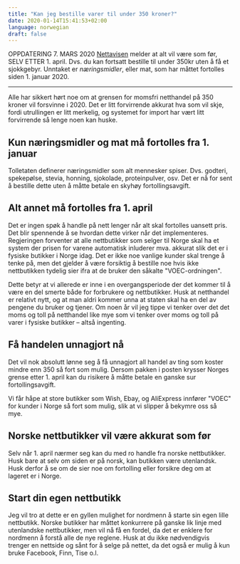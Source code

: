 ```yaml
---
title: "Kan jeg bestille varer til under 350 kroner?"
date: 2020-01-14T15:41:53+02:00
language: norwegian
draft: false
---
```


OPPDATERING 7. MARS 2020
[Nettavisen](https://www.nettavisen.no/okonomi/norske-nettkunder-slipper-moms-tross-stortingets-vedtak---dette-er-uholdbart/3423931813.html) melder at alt vil være som før, SELV ETTER 1. april. Dvs. du kan fortsatt bestille til under 350kr uten å få et sjokkgebyr. Unntaket er _næringsmidler_, eller mat, som har måttet fortolles siden 1. januar 2020.

---

Alle har sikkert hørt noe om at grensen for momsfri netthandel på 350 kroner vil forsvinne i 2020. Det er litt forvirrende akkurat hva som vil skje, fordi utrullingen er litt merkelig, og systemet for import har vært litt forvirrende så lenge noen kan huske.

## Kun næringsmidler og mat må fortolles fra 1. januar

Tolletaten definerer næringsmidler som alt mennesker spiser. Dvs. godteri, spekepølse, stevia, honning, sjokolade, proteinpulver, osv. Det er nå for sent å bestille dette uten å måtte betale en skyhøy fortollingsavgift.

## Alt annet må fortolles fra 1. april

Det er ingen spøk å handle på nett lenger når alt skal fortolles uansett pris. Det blir spennende å se hvordan dette virker når det implementeres. Regjeringen forventer at alle nettbutikker som selger til Norge skal ha et system der prisen for varene automatisk inluderer mva. akkurat slik det er i fysiske butikker i Norge idag. Det er ikke noe vanlige kunder skal trenge å tenke på, men det gjelder å være forsiktig å bestille noe hvis ikke nettbutikken tydelig sier ifra at de bruker den såkalte "VOEC-ordningen". 

Dette betyr at vi allerede er inne i en overgangsperiode der det kommer til å være en del smerte både for forbrukere og nettbutikker. Husk at netthandel er relativt nytt, og at man aldri kommer unna at staten skal ha en del av pengene du bruker og tjener. Om noen år vil jeg tippe vi tenker over det det moms og toll på netthandel like mye som vi tenker over moms og toll på varer i fysiske butikker – altså ingenting. 

## Få handelen unnagjort nå

Det vil nok absolutt lønne seg å få unnagjort all handel av ting som koster mindre enn 350 så fort som mulig. Dersom pakken i posten krysser Norges grense etter 1. april kan du risikere å måtte betale en ganske sur fortollingsavgift.

Vi får håpe at store butikker som Wish, Ebay, og AliExpress innfører "VOEC" for kunder i Norge så fort som mulig, slik at vi slipper å bekymre oss så mye. 

## Norske nettbutikker vil være akkurat som før

Selv når 1. april nærmer seg kan du med ro handle fra norske nettbutikker. Husk bare at selv om siden er på norsk, kan butikken være utenlandsk. Husk derfor å se om de sier noe om fortolling eller forsikre deg om at lageret er i Norge. 

## Start din egen nettbutikk

Jeg vil tro at dette er en gyllen mulighet for nordmenn å starte sin egen lille nettbutikk. Norske butikker har måttet konkurrere på ganske lik linje med utenlandske nettbutikker, men vil nå få en fordel, da det er enklere for nordmenn å forstå alle de nye reglene. Husk at du ikke nødvendigvis trenger en nettside og sånt for å selge på nettet, da det også er mulig å kun bruke Facebook, Finn, Tise o.l.
